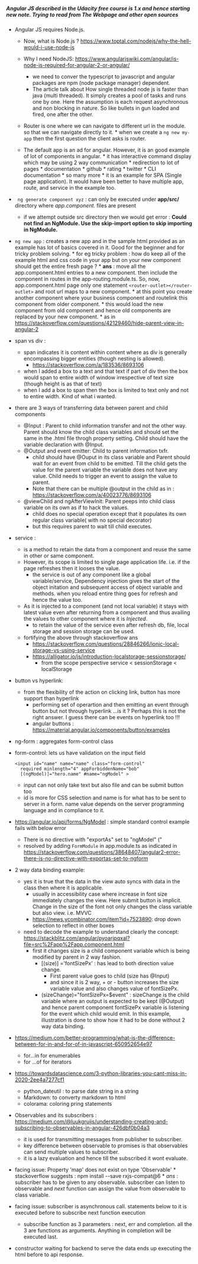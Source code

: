 ##### Angular JS described in the Udacity free course is 1.x and hence starting new note. Trying to read from The Webpage and other open sources


* Angular JS requires Node.js. 
     * Now, what is Node.js ? https://www.toptal.com/nodejs/why-the-hell-would-i-use-node-js
     * Why I need NodeJS: https://www.angularjswiki.com/angular/is-node-js-required-for-angular-2-or-angular/
          * we need to conver the typescript to javascript and angular packages are npm (node package manager) dependent.
          * The article talk about How single threaded node js is faster than java (multi threaded). It simply creates a pool of tasks and runs one by one. Here the assumption is each request asynchronous and non blocking in nature. So like bullets in gun loaded and fired, one after the other.
     * Router is one where we can navigate to different url in the module. so that we can navigate directly to it.
            * when we create a ```ng new my-app``` then the first question the client asks is router.   
            
     * The default app is an ad for angular. However, it is an good example of lot of components in angular.
            * it has interactive command display which may be using 2 way communication
            * redirection to lot of pages
                    * documentation
                    * github * rating
                    * twitter
                    * CLI documentation
                    * so many more
            * it is an example for SPA (Single page application). It would have been better to have multiple app, route, and service in the example too.

* ``` ng generate component xyz``` : can only be executed under **app/src/** directory where *app.component.* files are present
    * if we attempt outside src directory then we would get error : **Could not find an NgModule. Use the skip-import option to skip importing in NgModule.**


* ```ng new app``` : creates a new app and in the sample html provided as an example has lot of basics covered in it. Good for the beginner and for tricky problem solving. 
        * for eg tricky problem : how do keep all of the example html and css code in your app but on your new component should get the entire fresh page ?
            * **ans** : move all the app.component.html entries to a new component. then include the component in routes in the app-routing.module.ts. So, now, app.component.html page only one statement ```<router-outlet></router-outlet>``` and root url maps to a new component. 
            * at this point you create another component where your business component and routelink this component from older component.
            * this would load the new component from old component and hence old components are replaced by your new component.
            * as in https://stackoverflow.com/questions/42129460/hide-parent-view-in-angular-2
* span vs div :
    * span indicates it is content within content where as div is generally encompassing bigger entities (though nesting is allowed).
        * https://stackoverflow.com/a/183536/8693106
    * when I added a box to a text and that text if part of div then the box would span to entire width of window irrespective of text size (though height is as that of text)
    * when I add a box to span then the box is limited to text only and not to entire width. Kind of what i wanted. 

* there are 3 ways of transferring data between parent and child components
    * @Input : Parent to child information transfer and not the other way. Parent should know the child class variables and should set the same in the .html file throgh <app-child> property setting. Child should have the variable declaration with @Input.
    * @Output and event emitter: Child to parent information txfr.
        * child should have @Ouput in its class variable and Parent should wait for an event from child to be emitted. Till the child gets the value for the parent variable the variable does not have any value. Child needs to trigger an event to assign the value to parent.
        * Note that there can be multiple @output in the child as in : https://stackoverflow.com/a/40023776/8693106
    * @viewChild and ngAfterViewInit: Parent peeps into child class variable on its own as if to hack the values.
        * child does no special operation except that it populates its own regular class variable( with no special decorator)
        * but this requires parent to wait till child executes.

* service : 
    * is a method to retain the data from a component and reuse the same in other or same component.
    * However, its scope is limited to single page application life. i.e. if the page refreshes then it looses the value.
        * the service is out of any component like a global variable/service, Dependency injection gives the start of the object initation and subsequent access of object variable and methods. when you reload entire thing goes for refresh and hence the value too.
    * As it is injected to a component (and not local variable) it stays with latest value even after returning from a component and thus availing the values to other component where it is *Injected*.
        * to retain the value of the service even after refresh db, file, local storage and session storage can be used.
    * fortifying the above through stackoverflow ans
        * https://stackoverflow.com/questions/28846266/ionic-local-storage-vs-using-service
        * https://alligator.io/js/introduction-localstorage-sessionstorage/
            * from the scope perspective service < sessionStorage < localStorage

* button vs hyperlink:
    * from the flexibility of the action on clicking link, button has more support than hyperlink
        * performing set of operartion and then emitting an event through button but not through hyperlink ...is it ? Perhaps this is not the right answer. I guess there can be events on hyperlink too !!!
        * angular buttons : https://material.angular.io/components/button/examples
        
* ng-form : aggregates form-control class
* form-control: lets us have validation on the input field
    ```
    <input id="name" name="name" class="form-control"
      required minlength="4" appForbiddenName="bob"
      [(ngModel)]="hero.name" #name="ngModel" >
    ```
    * input can not only take text but also file and can be submit button too
    * id is more for CSS selection and name is for what has to be sent to server in a form. name value depends on the server programming language and in compliance to it.


* https://angular.io/api/forms/NgModel : simple standard control example fails with below error
    * There is no directive with "exportAs" set to "ngModel" ("
    * resolved by adding ```FormModule``` in app.module.ts as indicated in https://stackoverflow.com/questions/38648407/angular2-error-there-is-no-directive-with-exportas-set-to-ngform

* 2 way data binding example:
    * yes it is true that the data in the view auto syncs with data in the class then where it is applicable.
        * usually in accessibility case where increase in font size immediately changes the view. Here submit button is implicit. Change in the size of the font not only changes the class variable but also view. i.e. MVVC
        * https://news.ycombinator.com/item?id=7523890: drop down selection to reflect in other boxes
    * need to decode the example to understand clearly the concept: https://stackblitz.com/angular/pyoarjpqxal?file=src%2Fapp%2Fapp.component.html
        * first it changes size is a child component variable which is being modified by parent in 2 way fashion. 
            * [(size)] ='fontSizePx' : has lead to both direction value change. 
                * First parent value goes to child (size has @Input)
                * and since it is 2 way, + or -  button increases the size variable value and also changes value of fontSizePx.
            * (sizeChange)="fontSizePx=$event" : sizeChange is the child variable where an output is expected to be kept (@Output) and hence parent component fontSizePx variable is listening for the event which child would emit. In this example, illustration is done to show how it had to be done without 2 way data binding.
* https://medium.com/better-programming/what-is-the-difference-between-for-in-and-for-of-in-javascript-650952654e97
    * for...in for enumerables
    * for ...of for iterators
* https://towardsdatascience.com/3-python-libraries-you-cant-miss-in-2020-2ee4a7277cf1
    * python_dateutil : to parse date string in a string
    * Markdown: to converty markdown to html
    * colorama: coloring pring statements
* Observables and its subscribers : https://medium.com/@luukgruijs/understanding-creating-and-subscribing-to-observables-in-angular-426dbf0b04a3
    * it is used for transmitting messages from publisher to subscriber.
    * key difference between observable to promises is that observables can send multiple values to subscriber.
    * it is a lazy evaluation and hence till the subscribed it wont evaluate.

* facing issue:  Property 'map' does not exist on type 'Observable<Response>'
        * stackoverflow suggests : npm install --save rxjs-compat@6
        * *ans* : subscriber has to be given to any observable. subscriber can listen to observable and *next* function can assign the value from observable to class variable.

* facing issue: subscriber is asynchronous call. statements below to it is executed before to subscribe next function execution
    * subscribe function as 3 parameters : next, err and completion. all the 3 are functions as arguments. Anything in completion will be executed last.
    
* constructor waiting for backend to serve the data ends up executing the html before to api response.
    

